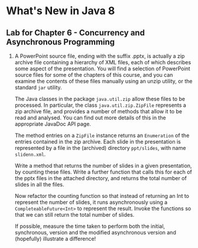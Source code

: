 # What's New in Java 8

## Lab for Chapter 6 - Concurrency and Asynchronous Programming

1. A PowerPoint source file, ending with the suffix .pptx, is actually a zip archive file containing a hierarchy of XML files, 
   each of which describes some aspect of the presentation. 
   You will find a selection of PowerPoint source files for some of the chapters of this course, 
   and you can examine the contents of these files manually using an unzip utility, or the standard `jar` utility.

   The Java classes in the package `java.util.zip` allow these files to be processed. 
   In particular, the class `java.util.zip.ZipFile` represents a zip archive file, 
   and provides a number of methods that allow it to be read and analysed. 
   You can find out more details of this in the appropriate JavaDoc API page.

   The method entries on a `ZipFile` instance returns an `Enumeration` of the entries contained in the zip archive. 
   Each slide in the presentation is represented by a file in the (archived) directory `ppt/slides`, with name `slidenn.xml`.
   
   Write a method that returns the number of slides in a given presentation, by counting these files. 
   Write a further function that calls this for each of the pptx files in the attached directory, 
   and returns the total number of slides in all the files.
   
   Now refactor the counting function so that instead of returning an Int to represent the number of slides, 
   it runs asynchronously using a `CompleteableFuture<Int>` to represent the result. 
   Invoke the functions so that we can still return the total number of slides.
   
   If possible, measure the time taken to perform both the initial, synchronous, 
   version and the modified asynchronous version and (hopefully) illustrate a difference!
